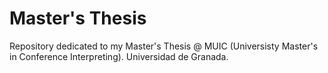 # Master's Thesis 
Repository dedicated to my Master's Thesis @ MUIC (Universisty Master's in Conference Interpreting). Universidad de Granada.
